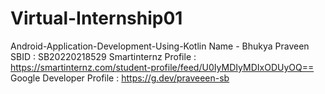 # Virtual-Internship01
Android-Application-Development-Using-Kotlin
Name - Bhukya Praveen
SBID :  SB20220218529
Smartinternz Profile : https://smartinternz.com/student-profile/feed/U0IyMDIyMDIxODUyOQ==
Google Developer Profile : https://g.dev/praveeen-sb
